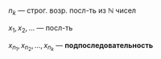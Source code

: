 $n_{k}$ — строг. возр. посл-ть из $\mathbb{N}$ чисел

$x_{1}, x_{2}, \dots$ — посл-ть

$x_{n_{1}}, x_{n_{2}}, \dots, x_{n_{k}}$ — **подпоследовательность**